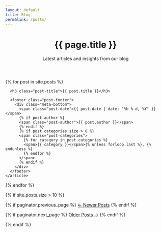 ```yaml
---
layout: default
title: Blog
permalink: /posts/
---
```


<header class="page-header">
  <h1 class="page-title">{{ page.title }}</h1>
  <p class="page-description">Latest articles and insights from our blog</p>
</header>

<div class="posts-list">
  {% for post in site.posts %}
    <article class="post">
      <i class="ph ph-dots-six-vertical post-menu" aria-hidden="true"></i>
      <a href="{{ post.url | relative_url }}" class="post-link" aria-label="Read more about {{ post.title }}"></a>
      
      <h3 class="post-title">{{ post.title }}</h3>
      
      <footer class="post-footer">
        <div class="meta-bottom">
          <span class="post-date">{{ post.date | date: "%b %-d, %Y" }}</span>
          {% if post.author %}
          <span class="post-author">{{ post.author }}</span>
          {% endif %}
          {% if post.categories.size > 0 %}
          <span class="post-categories">
            {% for category in post.categories %}
            <span>{{ category }}</span>{% unless forloop.last %}, {% endunless %}
            {% endfor %}
          </span>
          {% endif %}
        </div>
      </footer>
    </article>
  {% endfor %}
</div>

{% if site.posts.size > 10 %}

<div class="pagination">
  {% if paginator.previous_page %}
    <a href="{{ paginator.previous_page_path | relative_url }}" class="pagination-prev">&larr; Newer Posts</a>
  {% endif %}
  
  {% if paginator.next_page %}
    <a href="{{ paginator.next_page_path | relative_url }}" class="pagination-next">Older Posts &rarr;</a>
  {% endif %}
</div>
{% endif %}
